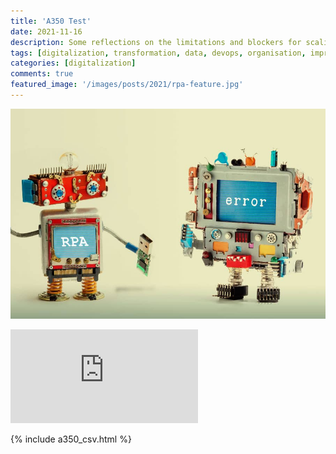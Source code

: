 ```yaml
---
title: 'A350 Test'
date: 2021-11-16
description: Some reflections on the limitations and blockers for scaling RPA
tags: [digitalization, transformation, data, devops, organisation, improvement, speed, automation, rpa, uipath, api]
categories: [digitalization]
comments: true
featured_image: '/images/posts/2021/rpa-feature.jpg'
---
```


![](/images/posts/2021/rpa.jpg)

<iframe frameborder="no" border="0" marginwidth="0" marginheight="0" src="https://htmlpreview.github.io/?https://raw.githubusercontent.com/clintjb/A350-Tracking/main/flight_data_a350.html"></iframe>

{% include a350_csv.html %}
